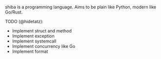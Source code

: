 shiba is a programming language. Aims to be plain like Python, modern like Go/Rust.

TODO (@hidetatz):
- Implement struct and method 
- Implement exception
- Implement systemcall
- Implement concurrency like Go
- Implement format
